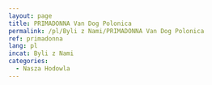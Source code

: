 ```yaml
---
layout: page
title: PRIMADONNA Van Dog Polonica
permalink: /pl/Byli z Nami/PRIMADONNA Van Dog Polonica
ref: primadonna
lang: pl
incat: Byli z Nami
categories:
  - Nasza Hodowla
---
```

<snel-img src="{{ site.cdn }}/images/vandogs_pl/Primadonna Van Dog Polonica.jpg"></snel-img>
